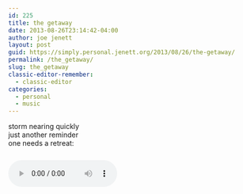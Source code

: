 ```yaml
---
id: 225
title: the getaway
date: 2013-08-26T23:14:42-04:00
author: joe jenett
layout: post
guid: https://simply.personal.jenett.org/2013/08/26/the-getaway/
permalink: /the_getaway/
slug: the_getaway
classic-editor-remember:
  - classic-editor
categories:
  - personal
  - music
---
```

<p>storm nearing quickly<br />just another reminder<br />one needs a retreat:
</p>
<p>
<audio controls="controls" style="width:220px;margin:12px 0;">
<source src="../media/retreat.ogg" type="audio/ogg" />
<source src="../media/retreat.mp3" type="audio/mpeg" />
Your browser does not support the audio element.
</audio>
</p>